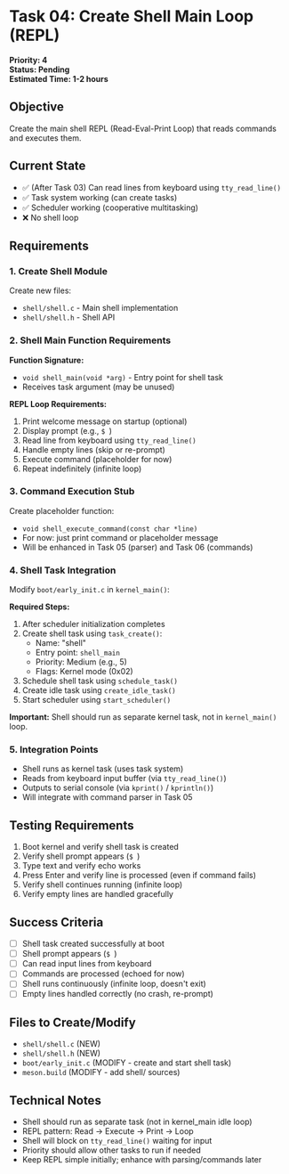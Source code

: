 # Task 04: Create Shell Main Loop (REPL)

**Priority: 4**  
**Status: Pending**  
**Estimated Time: 1-2 hours**

## Objective
Create the main shell REPL (Read-Eval-Print Loop) that reads commands and executes them.

## Current State
- ✅ (After Task 03) Can read lines from keyboard using `tty_read_line()`
- ✅ Task system working (can create tasks)
- ✅ Scheduler working (cooperative multitasking)
- ❌ No shell loop

## Requirements

### 1. Create Shell Module
Create new files:
- `shell/shell.c` - Main shell implementation
- `shell/shell.h` - Shell API

### 2. Shell Main Function Requirements

**Function Signature:**
- `void shell_main(void *arg)` - Entry point for shell task
- Receives task argument (may be unused)

**REPL Loop Requirements:**
1. Print welcome message on startup (optional)
2. Display prompt (e.g., `$ `)
3. Read line from keyboard using `tty_read_line()`
4. Handle empty lines (skip or re-prompt)
5. Execute command (placeholder for now)
6. Repeat indefinitely (infinite loop)

### 3. Command Execution Stub
Create placeholder function:
- `void shell_execute_command(const char *line)`
- For now: just print command or placeholder message
- Will be enhanced in Task 05 (parser) and Task 06 (commands)

### 4. Shell Task Integration
Modify `boot/early_init.c` in `kernel_main()`:

**Required Steps:**
1. After scheduler initialization completes
2. Create shell task using `task_create()`:
   - Name: "shell"
   - Entry point: `shell_main`
   - Priority: Medium (e.g., 5)
   - Flags: Kernel mode (0x02)
3. Schedule shell task using `schedule_task()`
4. Create idle task using `create_idle_task()`
5. Start scheduler using `start_scheduler()`

**Important:** Shell should run as separate kernel task, not in `kernel_main()` loop.

### 5. Integration Points
- Shell runs as kernel task (uses task system)
- Reads from keyboard input buffer (via `tty_read_line()`)
- Outputs to serial console (via `kprint()` / `kprintln()`)
- Will integrate with command parser in Task 05

## Testing Requirements
1. Boot kernel and verify shell task is created
2. Verify shell prompt appears (`$ `)
3. Type text and verify echo works
4. Press Enter and verify line is processed (even if command fails)
5. Verify shell continues running (infinite loop)
6. Verify empty lines are handled gracefully

## Success Criteria
- [ ] Shell task created successfully at boot
- [ ] Shell prompt appears (`$ `)
- [ ] Can read input lines from keyboard
- [ ] Commands are processed (echoed for now)
- [ ] Shell runs continuously (infinite loop, doesn't exit)
- [ ] Empty lines handled correctly (no crash, re-prompt)

## Files to Create/Modify
- `shell/shell.c` (NEW)
- `shell/shell.h` (NEW)
- `boot/early_init.c` (MODIFY - create and start shell task)
- `meson.build` (MODIFY - add shell/ sources)

## Technical Notes
- Shell should run as separate task (not in kernel_main idle loop)
- REPL pattern: Read → Execute → Print → Loop
- Shell will block on `tty_read_line()` waiting for input
- Priority should allow other tasks to run if needed
- Keep REPL simple initially; enhance with parsing/commands later
